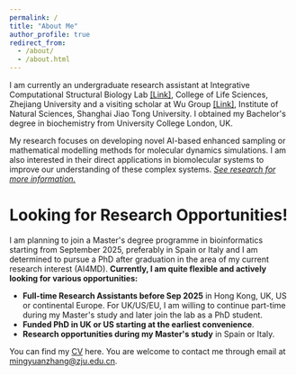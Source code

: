 ```yaml
---
permalink: /
title: "About Me"
author_profile: true
redirect_from: 
  - /about/
  - /about.html
---
```


I am currently an undergraduate research assistant at Integrative Computational Structural Biology Lab [[Link]](https://person.zju.edu.cn/en/yongwangISB), College of Life Sciences, Zhejiang University and a visiting scholar at Wu Group [[Link]](https://ins.sjtu.edu.cn/peoples/wuhao), Institute of Natural Sciences, Shanghai Jiao Tong University. I obtained my Bachelor's degree in biochemistry from University College London, UK. 

My research focuses on developing novel AI-based enhanced sampling or mathematical modelling methods for molecular dynamics simulations. I am also interested in their direct applications in biomolecular systems to improve our understanding of these complex systems. [*See research for more information.*](/research/) 

Looking for Research Opportunities!
======

I am planning to join a Master's degree programme in bioinformatics starting from September 2025, preferably in Spain or Italy and I am determined to pursue a PhD after graduation in the area of my current research interest (AI4MD). **Currently, I am quite flexible and actively looking for various opportunities:** 

- **Full-time Research Assistants before Sep 2025** in Hong Kong, UK, US or continental Europe. For UK/US/EU, I am willing to continue part-time during my Master's study and later join the lab as a PhD student.
- **Funded PhD in UK or US starting at the earliest convenience**.
- **Research opportunities during my Master's study** in Spain or Italy. 

You can find my [CV](/cv/) here. You are welcome to contact me through email at [mingyuanzhang@zju.edu.cn](mailto:mingyuanzhang@zju.edu.cn).
